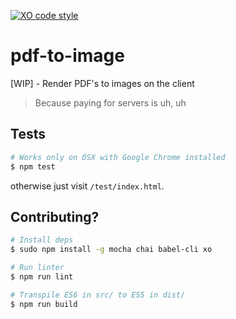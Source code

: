 [![XO code style](https://img.shields.io/badge/code_style-XO-5ed9c7.svg)](https://github.com/sindresorhus/xo)

# pdf-to-image
[WIP] - Render PDF's to images on the client

> Because paying for servers is uh, uh

## Tests

```bash
# Works only on OSX with Google Chrome installed
$ npm test
```

otherwise just visit `/test/index.html`.

## Contributing?

```bash
# Install deps
$ sudo npm install -g mocha chai babel-cli xo

# Run linter
$ npm run lint

# Transpile ES6 in src/ to ES5 in dist/
$ npm run build
```
